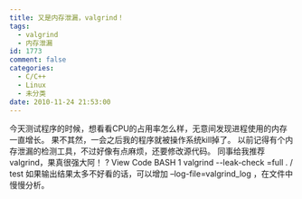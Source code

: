 ```yaml
---
title: 又是内存泄漏，valgrind！
tags:
  - valgrind
  - 内存泄漏
id: 1773
comment: false
categories:
  - C/C++
  - Linux
  - 未分类
date: 2010-11-24 21:53:00
---
```


今天测试程序的时候，想看看CPU的占用率怎么样，无意间发现进程使用的内存一直增长。
果不其然，一会之后我的程序就被操作系统kill掉了。
以前记得有个内存泄漏的检测工具，不过好像有点麻烦，还要修改源代码。
同事给我推荐valgrind，果真很强大阿！
?
View Code
BASH
1
valgrind
--leak-check
=full .
/
test
如果输出结果太多不好看的话，可以增加 –log-file=valgrind_log ，在文件中慢慢分析。